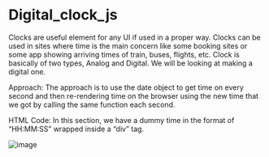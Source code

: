 # Digital_clock_js
Clocks are useful element for any UI if used in a proper way. Clocks can be used in sites where time is the main concern like some booking sites or some app showing arriving times of train, buses, flights, etc. Clock is basically of two types, Analog and Digital. We will be looking at making a digital one.

Approach: The approach is to use the date object to get time on every second
and then re-rendering time on the browser using the new time that we got by calling the same function each second.

HTML Code: In this section, we have a dummy time in the format of “HH:MM:SS” wrapped inside a “div” tag.

![image](https://user-images.githubusercontent.com/71539842/124472942-5a175200-ddbc-11eb-86f8-f4c979c4eac9.png)


